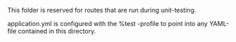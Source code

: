 This folder is reserved for routes that are run during unit-testing.

application.yml is configured with the %test -profile to point
into any YAML-file contained in this directory.